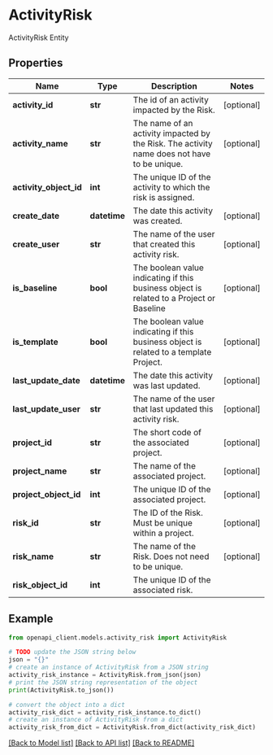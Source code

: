 # ActivityRisk

ActivityRisk Entity

## Properties

Name | Type | Description | Notes
------------ | ------------- | ------------- | -------------
**activity_id** | **str** | The id of an activity impacted by the Risk. | [optional] 
**activity_name** | **str** | The name of an activity impacted by the Risk. The activity name does not have to be unique. | [optional] 
**activity_object_id** | **int** | The unique ID of the activity to which the risk is assigned. | 
**create_date** | **datetime** | The date this activity was created. | [optional] 
**create_user** | **str** | The name of the user that created this activity risk. | [optional] 
**is_baseline** | **bool** | The boolean value indicating if this business object is related to a Project or Baseline | [optional] 
**is_template** | **bool** | The boolean value indicating if this business object is related to a template Project. | [optional] 
**last_update_date** | **datetime** | The date this activity was last updated. | [optional] 
**last_update_user** | **str** | The name of the user that last updated this activity risk. | [optional] 
**project_id** | **str** | The short code of the associated project. | [optional] 
**project_name** | **str** | The name of the associated project. | [optional] 
**project_object_id** | **int** | The unique ID of the associated project. | [optional] 
**risk_id** | **str** | The ID of the Risk. Must be unique within a project. | [optional] 
**risk_name** | **str** | The name of the Risk. Does not need to be unique. | [optional] 
**risk_object_id** | **int** | The unique ID of the associated risk. | 

## Example

```python
from openapi_client.models.activity_risk import ActivityRisk

# TODO update the JSON string below
json = "{}"
# create an instance of ActivityRisk from a JSON string
activity_risk_instance = ActivityRisk.from_json(json)
# print the JSON string representation of the object
print(ActivityRisk.to_json())

# convert the object into a dict
activity_risk_dict = activity_risk_instance.to_dict()
# create an instance of ActivityRisk from a dict
activity_risk_from_dict = ActivityRisk.from_dict(activity_risk_dict)
```
[[Back to Model list]](../README.md#documentation-for-models) [[Back to API list]](../README.md#documentation-for-api-endpoints) [[Back to README]](../README.md)


